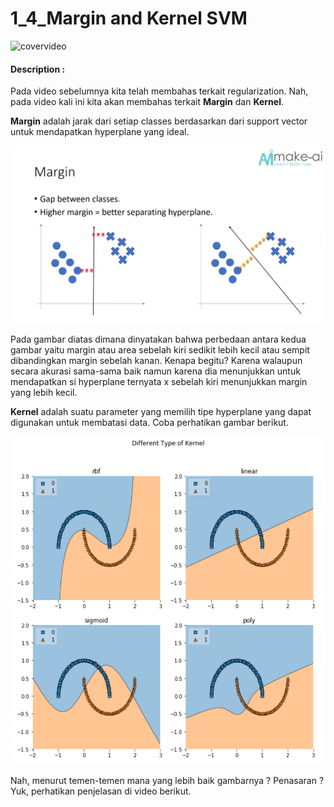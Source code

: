 # 1_4_Margin and Kernel SVM

![covervideo](http://bit.ly/makeaicovervideo)

#### **Description :**

Pada video sebelumnya kita telah membahas terkait regularization. Nah, pada video kali ini kita akan membahas terkait **Margin** dan **Kernel**. 

**Margin** adalah jarak dari setiap classes berdasarkan dari support vector untuk mendapatkan hyperplane yang ideal.<br>

![assets](https://github.com/BenedictusAryo/documents_assets/raw/master/New%20CourseMap/Intermediate%20Course/2_Support%20Vector%20Machine/assets/margin_2.png)


Pada gambar diatas dimana dinyatakan bahwa perbedaan antara kedua gambar yaitu margin atau area sebelah kiri sedikit lebih kecil atau sempit dibandingkan margin sebelah kanan. Kenapa begitu? Karena walaupun secara akurasi sama-sama baik namun karena dia menunjukkan untuk mendapatkan si hyperplane ternyata x sebelah kiri menunjukkan margin yang lebih kecil. 

**Kernel** adalah suatu parameter yang memilih tipe hyperplane yang dapat digunakan untuk membatasi data. Coba perhatikan gambar berikut. <br>

![assets](https://github.com/BenedictusAryo/documents_assets/raw/master/New%20CourseMap/Intermediate%20Course/2_Support%20Vector%20Machine/assets/3.png)

Nah, menurut temen-temen mana yang lebih baik gambarnya ? Penasaran ? Yuk, perhatikan penjelasan di video berikut.